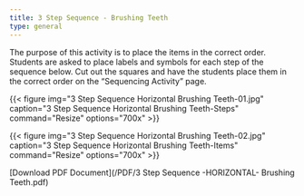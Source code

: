 ```yaml
---
title: 3 Step Sequence - Brushing Teeth
type: general
---
```


The purpose of this activity is to place the items in the correct order.
Students are asked to place labels and symbols for each step of the sequence below. Cut out the squares and have the students place them in the correct order on the “Sequencing Activity” page.

{{< figure
img="3 Step Sequence Horizontal Brushing Teeth-01.jpg"
caption="3 Step Sequence Horizontal Brushing Teeth-Steps"
command="Resize"
options="700x" >}}

{{< figure
img="3 Step Sequence Horizontal Brushing Teeth-02.jpg"
caption="3 Step Sequence Horizontal Brushing Teeth-Items"
command="Resize"
options="700x" >}}


[Download PDF Document](/PDF/3 Step Sequence -HORIZONTAL- Brushing Teeth.pdf)
